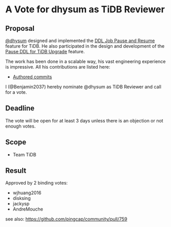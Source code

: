 # A Vote for dhysum as TiDB Reviewer

## Proposal

[@dhysum](https://github.com/dhysum) designed and implemented the [DDL Job Pause and Resume](https://github.com/pingcap/tidb/issues/40041) feature for TiDB. He also participated in the design and development of the [Pause DDL for TiDB Upgrade](https://github.com/pingcap/tidb/issues/39751) feature.

The work has been done in a scalable way, his vast engineering experience is impressive. All his contributions are listed here:

* [Authored commits](https://github.com/pingcap/tidb/commits?author=dhysum)

I (@Benjamin2037) hereby nominate @dhysum as TiDB Reviewer and call for a vote.

## Deadline

The vote will be open for at least 3 days unless there is an objection or not enough votes.

## Scope

* Team TiDB

## Result
Approved by 2 binding votes:
* wjhuang2016
* disksing
* jackysp
* AndreMouche

see also: https://github.com/pingcap/community/pull/759